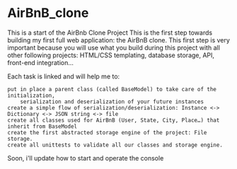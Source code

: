 # AirBnB_clone
This is a start of the AirBnb Clone Project
This is the first step towards building my first full web application: the AirBnB clone.
This first step is very important because you will use what you build during this project 
with all other following projects: HTML/CSS templating, database storage, API, front-end integration…

Each task is linked and will help me to:

    put in place a parent class (called BaseModel) to take care of the initialization, 
        serialization and deserialization of your future instances
    create a simple flow of serialization/deserialization: Instance <-> Dictionary <-> JSON string <-> file
    create all classes used for AirBnB (User, State, City, Place…) that inherit from BaseModel
    create the first abstracted storage engine of the project: File storage.
    create all unittests to validate all our classes and storage engine.

Soon, i'll update how to start and operate the console